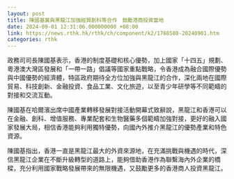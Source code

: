 ```yaml
---
layout: post
title: 陳國基冀與黑龍江加強經貿創科等合作　鼓勵港商投資當地
date: 2024-09-01 12:31:06.000000000 +08:00
link: https://news.rthk.hk/rthk/ch/component/k2/1768580-20240901.htm
categories: rthk
---
```


政務司司長陳國基表示，香港的制度基礎和核心優勢，加上國家「十四五」規劃、粵港澳大灣區發展和「一帶一路」倡議等國家重點戰略，令香港成為融合國際優勢與中國優勢的經濟體，特區政府期待全方位加強與黑龍江的合作，深化兩地在國際貿易、科技創新、金融投資、食品工業、文化旅遊，以至青少年研學等不同範疇的對接和交流互動。

陳國基在哈爾濱出席中國產業轉移發展對接活動開幕式致辭說，黑龍江和香港可以在金融、創科、增值服務、專業配套和生物醫藥多個範疇加強對接，更好的融入國家發展大局，相信香港能夠利用獨特優勢，向國內外推介黑龍江的優勢產業和特色資源。

陳國基指出，香港一直是黑龍江最大的外資來源地，在充滿挑戰與機遇的時代，深信黑龍江企業在不斷升級轉型的道路上，能夠借助香港作為聯繫海內外企業的橋樑，充分利用國家戰略發展帶來的無限機遇，又鼓勵更多的香港商人投資黑龍江。
　　 
　　 



　　
